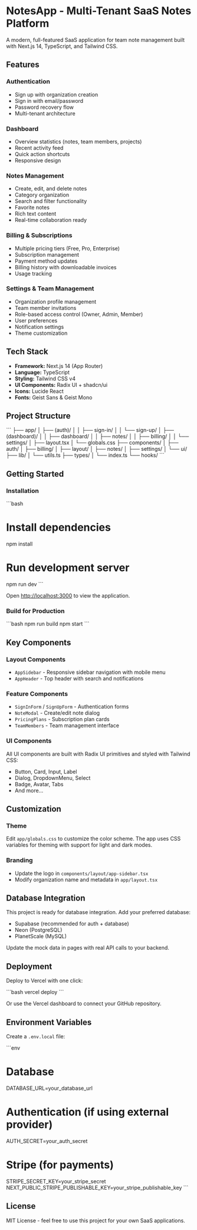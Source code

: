 # NotesApp - Multi-Tenant SaaS Notes Platform

A modern, full-featured SaaS application for team note management built with Next.js 14, TypeScript, and Tailwind CSS.

## Features

### Authentication
- Sign up with organization creation
- Sign in with email/password
- Password recovery flow
- Multi-tenant architecture

### Dashboard
- Overview statistics (notes, team members, projects)
- Recent activity feed
- Quick action shortcuts
- Responsive design

### Notes Management
- Create, edit, and delete notes
- Category organization
- Search and filter functionality
- Favorite notes
- Rich text content
- Real-time collaboration ready

### Billing & Subscriptions
- Multiple pricing tiers (Free, Pro, Enterprise)
- Subscription management
- Payment method updates
- Billing history with downloadable invoices
- Usage tracking

### Settings & Team Management
- Organization profile management
- Team member invitations
- Role-based access control (Owner, Admin, Member)
- User preferences
- Notification settings
- Theme customization

## Tech Stack

- **Framework:** Next.js 14 (App Router)
- **Language:** TypeScript
- **Styling:** Tailwind CSS v4
- **UI Components:** Radix UI + shadcn/ui
- **Icons:** Lucide React
- **Fonts:** Geist Sans & Geist Mono

## Project Structure

\`\`\`
├── app/
│   ├── (auth)/
│   │   ├── sign-in/
│   │   └── sign-up/
│   ├── (dashboard)/
│   │   ├── dashboard/
│   │   ├── notes/
│   │   ├── billing/
│   │   └── settings/
│   ├── layout.tsx
│   └── globals.css
├── components/
│   ├── auth/
│   ├── billing/
│   ├── layout/
│   ├── notes/
│   ├── settings/
│   └── ui/
├── lib/
│   └── utils.ts
├── types/
│   └── index.ts
└── hooks/
\`\`\`

## Getting Started

### Installation

\`\`\`bash
# Install dependencies
npm install

# Run development server
npm run dev
\`\`\`

Open [http://localhost:3000](http://localhost:3000) to view the application.

### Build for Production

\`\`\`bash
npm run build
npm start
\`\`\`

## Key Components

### Layout Components
- `AppSidebar` - Responsive sidebar navigation with mobile menu
- `AppHeader` - Top header with search and notifications

### Feature Components
- `SignInForm` / `SignUpForm` - Authentication forms
- `NoteModal` - Create/edit note dialog
- `PricingPlans` - Subscription plan cards
- `TeamMembers` - Team management interface

### UI Components
All UI components are built with Radix UI primitives and styled with Tailwind CSS:
- Button, Card, Input, Label
- Dialog, DropdownMenu, Select
- Badge, Avatar, Tabs
- And more...

## Customization

### Theme
Edit `app/globals.css` to customize the color scheme. The app uses CSS variables for theming with support for light and dark modes.

### Branding
- Update the logo in `components/layout/app-sidebar.tsx`
- Modify organization name and metadata in `app/layout.tsx`

## Database Integration

This project is ready for database integration. Add your preferred database:
- Supabase (recommended for auth + database)
- Neon (PostgreSQL)
- PlanetScale (MySQL)

Update the mock data in pages with real API calls to your backend.

## Deployment

Deploy to Vercel with one click:

\`\`\`bash
vercel deploy
\`\`\`

Or use the Vercel dashboard to connect your GitHub repository.

## Environment Variables

Create a `.env.local` file:

\`\`\`env
# Database
DATABASE_URL=your_database_url

# Authentication (if using external provider)
AUTH_SECRET=your_auth_secret

# Stripe (for payments)
STRIPE_SECRET_KEY=your_stripe_secret
NEXT_PUBLIC_STRIPE_PUBLISHABLE_KEY=your_stripe_publishable_key
\`\`\`

## License

MIT License - feel free to use this project for your own SaaS applications.
